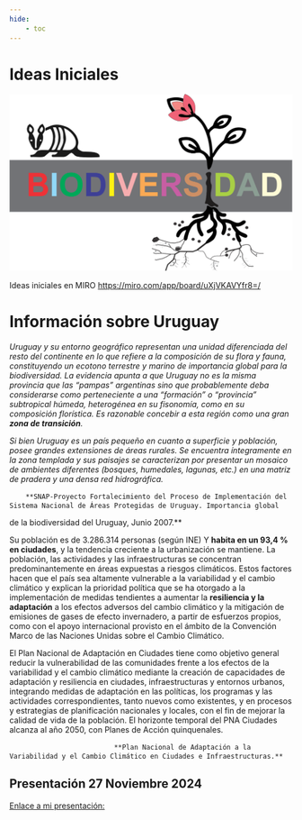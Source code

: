```yaml
---
hide:
    - toc
---
```


# Ideas Iniciales

![](../images/ProyectoIntegrador/biodiversidad.svg)

Ideas iniciales en MIRO 
https://miro.com/app/board/uXjVKAVYfr8=/ 

# Información sobre Uruguay

  *Uruguay y su entorno geográfico representan una unidad diferenciada del resto del continente en lo que refiere a la composición de su flora y fauna, constituyendo un ecotono terrestre y marino de importancia
  global para la biodiversidad. La evidencia apunta a que Uruguay no es la misma provincia que las “pampas” argentinas sino que probablemente deba considerarse como perteneciente a una “formación” o  “provincia” subtropical húmeda, heterogénea en su fisonomía, como en su composición florística. Es razonable concebir a esta región como una gran **zona de transición**.* 
 
  *Si bien Uruguay es un país pequeño en cuanto a superficie y población, posee grandes extensiones de áreas rurales. Se encuentra íntegramente en la zona templada y sus paisajes se caracterizan por presentar  un mosaico de ambientes diferentes (bosques, humedales, lagunas, etc.) en una matriz de pradera y una densa red hidrográfica.*


        **SNAP-Proyecto Fortalecimiento del Proceso de Implementación del Sistema Nacional de Áreas Protegidas de Uruguay. Importancia global
  de la biodiversidad del Uruguay, Junio 2007.**


  Su población es de 3.286.314 personas (según INE) Y **habita en un 93,4 % en ciudades**, y la tendencia creciente a la urbanización se mantiene. La población, las actividades y las infraestructuras se concentran predominantemente en áreas expuestas a riesgos climáticos.
  Estos factores hacen que el país sea altamente vulnerable a la variabilidad y el cambio climático y explican la prioridad política que se ha otorgado a la implementación de  medidas tendientes a aumentar la **resiliencia y la adaptación** a los efectos adversos del cambio climático y la mitigación de emisiones de gases de efecto invernadero, a partir  de esfuerzos propios, como con el apoyo internacional provisto en el ámbito de la Convención Marco de las Naciones Unidas sobre el Cambio Climático.


  El Plan Nacional de Adaptación en Ciudades tiene como objetivo general reducir la vulnerabilidad de las comunidades frente a los efectos de la variabilidad y el cambio climático mediante la creación
de capacidades de adaptación y resiliencia en ciudades, infraestructuras y entornos urbanos, integrando medidas de adaptación en las políticas, los programas y las actividades correspondientes, tanto nuevos como existentes, y en procesos y estrategias de planificación nacionales y locales, con el fin de mejorar la calidad de vida de la población.
 El horizonte temporal del PNA Ciudades alcanza al año 2050, con Planes de Acción quinquenales.

                              **Plan Nacional de Adaptación a la Variabilidad y el Cambio Climático en Ciudades e Infraestructuras.**


## **Presentación 27 Noviembre 2024**

[Enlace a mi presentación:](https://docs.google.com/presentation/d/1PSvSOZfJQ5Ut-72sCIYmQvXgEmUQrWkcyO-5pVy9E1E/edit?usp=sharing)

